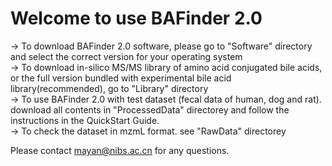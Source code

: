 # Welcome to use BAFinder 2.0

-> To download BAFinder 2.0 software, please go to "Software" directory and select the correct version for your operating system <br>
-> To download in-silico MS/MS library of amino acid conjugated bile acids, or the full version bundled with experimental bile acid library(recommended), go to "Library" directory <br>
-> To use BAFinder 2.0 with test dataset (fecal data of human, dog and rat). download all contents in "ProcessedData" directorey and follow the instructions in the QuickStart Guide. <br>
-> To check the dataset in mzmL format. see "RawData" directorey <br>

Please contact mayan@nibs.ac.cn for any questions.
